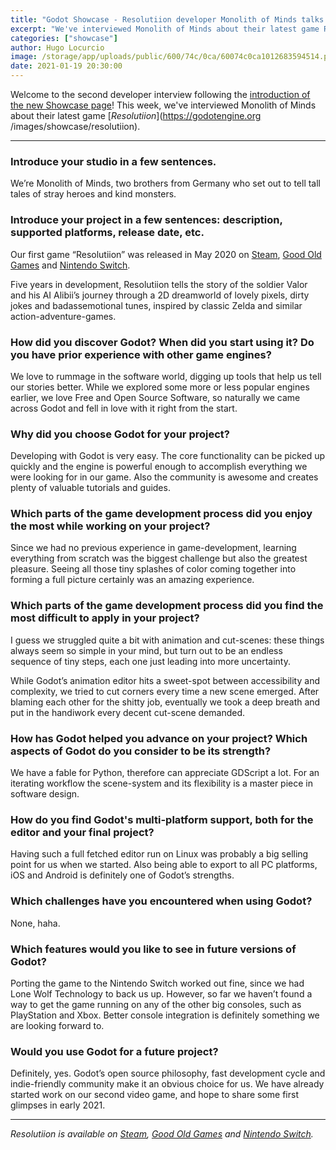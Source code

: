 ```yaml
---
title: "Godot Showcase - Resolutiion developer Monolith of Minds talks about their experience"
excerpt: "We've interviewed Monolith of Minds about their latest game Resolutiion. It was released in May 2020 and is available on Windows, macOS, Linux and Nintendo Switch."
categories: ["showcase"]
author: Hugo Locurcio
image: /storage/app/uploads/public/600/74c/0ca/60074c0ca1012683594514.png
date: 2021-01-19 20:30:00
---
```


Welcome to the second developer interview following the [introduction of the new Showcase page](https://godotengine.org/article/new-showcase-for-projects-made-with-godot)! This week, we've interviewed Monolith of Minds about their latest game [*Resolutiion*](https://godotengine.org /images/showcase/resolutiion).

___

### Introduce your studio in a few sentences.

We’re Monolith of Minds, two brothers from Germany who set out to tell tall tales of stray heroes and kind monsters.

### Introduce your project in a few sentences: description, supported platforms, release date, etc.

Our first game “Resolutiion” was released in May 2020 on [Steam](https://store.steampowered.com/app/975150/Resolutiion/), [Good Old Games](https://www.gog.com/game/resolutiion) and [Nintendo Switch](https://www.nintendo.com/games/detail/resolutiion-switch/).

Five years in development, Resolutiion tells the story of the soldier Valor and his AI Alibii’s journey through a 2D dreamworld of lovely pixels, dirty jokes and badassemotional tunes, inspired by classic Zelda and similar action-adventure-games.

### How did you discover Godot? When did you start using it? Do you have prior experience with other game engines?

We love to rummage in the software world, digging up tools that help us tell our stories better. While we explored some more or less popular engines earlier, we love Free and Open Source Software, so naturally we came across Godot and fell in love with it right from the start.

### Why did you choose Godot for your project?

Developing with Godot is very easy. The core functionality can be picked up quickly and the engine is powerful enough to accomplish everything we were looking for in our game. Also the community is awesome and creates plenty of valuable tutorials and guides.

### Which parts of the game development process did you enjoy the most while working on your project?

Since we had no previous experience in game-development, learning everything from scratch was the biggest challenge but also the greatest pleasure. Seeing all those tiny splashes of color coming together into forming a full picture certainly was an amazing experience.

### Which parts of the game development process did you find the most difficult to apply in your project?

I guess we struggled quite a bit with animation and cut-scenes: these things always seem so simple in your mind, but turn out to be an endless sequence of tiny steps, each one just leading into more uncertainty.

While Godot’s animation editor hits a sweet-spot between accessibility and complexity, we tried to cut corners every time a new scene emerged. After blaming each other for the shitty job, eventually we took a deep breath and put in the handiwork every decent cut-scene demanded.

### How has Godot helped you advance on your project? Which aspects of Godot do you consider to be its strength?

We have a fable for Python, therefore can appreciate GDScript a lot. For an iterating workflow the scene-system and its flexibility is a master piece in software design.

### How do you find Godot's multi-platform support, both for the editor and your final project?

Having such a full fetched editor run on Linux was probably a big selling point for us when we started. Also being able to export to all PC platforms, iOS and Android is definitely one of Godot’s strengths.

### Which challenges have you encountered when using Godot?

None, haha.

### Which features would you like to see in future versions of Godot?

Porting the game to the Nintendo Switch worked out fine, since we had Lone Wolf Technology to back us up. However, so far we haven’t found a way to get the game running on any of the other big consoles, such as PlayStation and Xbox. Better console integration is definitely something we are looking forward to.

### Would you use Godot for a future project?

Definitely, yes. Godot’s open source philosophy, fast development cycle and indie-friendly community make it an obvious choice for us. We have already started work on our second video game, and hope to share some first glimpses in early 2021.

___

*Resolutiion is available on [Steam](https://store.steampowered.com/app/975150/Resolutiion/), [Good Old Games](https://www.gog.com/game/resolutiion) and [Nintendo Switch](https://www.nintendo.com/games/detail/resolutiion-switch/).*
